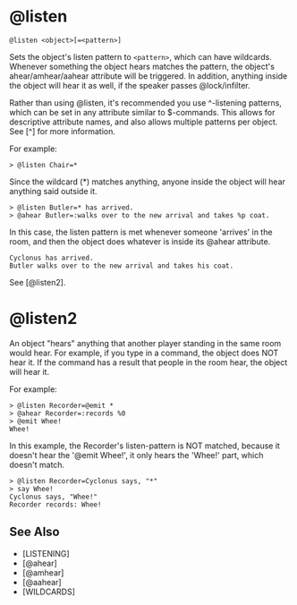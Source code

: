 # @listen
`@listen <object>[=<pattern>]`

Sets the object's listen pattern to `<pattern>`, which can have wildcards. Whenever something the object hears matches the pattern, the object's ahear/amhear/aahear attribute will be triggered. In addition, anything inside the object will hear it as well, if the speaker passes @lock/infilter.

Rather than using @listen, it's recommended you use ^-listening patterns, which can be set in any attribute similar to $-commands. This allows for descriptive attribute names, and also allows multiple patterns per object. See [^] for more information.

For example:
```
> @listen Chair=*
```
Since the wildcard (*) matches anything, anyone inside the object will hear anything said outside it.
```
> @listen Butler=* has arrived.
> @ahear Butler=:walks over to the new arrival and takes %p coat.
```
In this case, the listen pattern is met whenever someone 'arrives' in the room, and then the object does whatever is inside its @ahear attribute.
```
Cyclonus has arrived.
Butler walks over to the new arrival and takes his coat.
```

See [@listen2].
# @listen2
An object "hears" anything that another player standing in the same room would hear. For example, if you type in a command, the object does NOT hear it. If the command has a result that people in the room hear, the object will hear it.

For example:
```
> @listen Recorder=@emit *
> @ahear Recorder=:records %0
> @emit Whee!
Whee!
```
In this example, the Recorder's listen-pattern is NOT matched, because it doesn't hear the '@emit Whee!', it only hears the 'Whee!' part, which doesn't match.
```
> @listen Recorder=Cyclonus says, "*"
> say Whee!
Cyclonus says, "Whee!"
Recorder records: Whee!
```


## See Also
- [LISTENING]
- [@ahear]
- [@amhear]
- [@aahear]
- [WILDCARDS]

